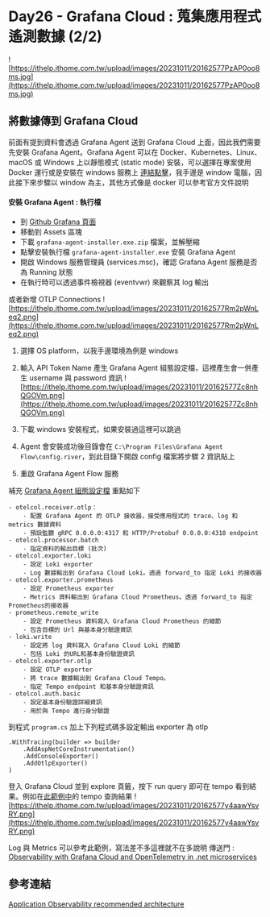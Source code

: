 # Day26 - Grafana Cloud : 蒐集應用程式遙測數據 (2/2)

![https://ithelp.ithome.com.tw/upload/images/20231011/20162577PzAP0oo8ms.jpg](https://ithelp.ithome.com.tw/upload/images/20231011/20162577PzAP0oo8ms.jpg)

## 將數據傳到 Grafana Cloud 
前面有提到資料會透過 Grafana Agent 送到 Grafana Cloud 上面，因此我們需要先安裝 Grafana Agent。Grafana Agent 可以在 Docker、Kubernetes、Linux、macOS 或 Windows 上以靜態模式 (static mode) 安裝，可以選擇在專案使用 Docker 運行或是安裝在 windows 服務上 [連結點擊](https://grafana.com/docs/agent/latest/static/set-up/install/install-agent-on-windows/)，我手邊是 window 電腦，因此接下來步驟以 window 為主，其他方式像是 docker 可以參考官方文件說明

#### 安裝 Grafana Agent : 執行檔
* 到 [Github Grafana 頁面](https://github.com/grafana/agent/releases)
* 移動到 Assets 區塊
* 下載 `grafana-agent-installer.exe.zip` 檔案，並解壓縮
* 點擊安裝執行檔 `grafana-agent-installer.exe` 安裝 Grafana Agent
* 開啟 Windows 服務管理員 (services.msc)，確認 Grafana Agent 服務是否為 Running 狀態
* 在執行時可以透過事件檢視器 (eventvwr) 來觀察其 log 輸出

或者新增 OTLP Connections 
![https://ithelp.ithome.com.tw/upload/images/20231011/20162577Rm2pWnLeq2.png](https://ithelp.ithome.com.tw/upload/images/20231011/20162577Rm2pWnLeq2.png)

1. 選擇 OS platform，以我手邊環境為例是 windows
1. 輸入 API Token Name 產生 Grafana Agent 組態設定檔，這裡產生會一併產生 username 與 password 資訊
![https://ithelp.ithome.com.tw/upload/images/20231011/20162577Zc8nhQGOVm.png](https://ithelp.ithome.com.tw/upload/images/20231011/20162577Zc8nhQGOVm.png)

1. 下載 windows 安裝程式，如果安裝過這裡可以跳過
1. Agent 會安裝成功後目錄會在 `C:\Program Files\Grafana Agent Flow\config.river`，到此目錄下開啟 config 檔案將步驟 2 資訊貼上
2. 重啟 Grafana Agent Flow 服務

補充 [Grafana Agent 組態設定檔](https://grafana.com/docs/agent/latest/flow/reference/components/otelcol.receiver.otlp/) 重點如下
```
- otelcol.receiver.otlp：
    - 配置 Grafana Agent 的 OTLP 接收器，接受應用程式的 trace、log 和 metrics 數據資料
    - 預設監聽 gRPC 0.0.0.0:4317 和 HTTP/Protobuf 0.0.0.0:4318 endpoint
- otelcol.processor.batch
    - 指定資料的輸出目標 (批次)
- otelcol.exporter.loki
    - 設定 Loki exporter 
    - Log 數據輸出到 Grafana Cloud Loki。透過 forward_to 指定 Loki 的接收器
- otelcol.exporter.prometheus
    - 設定 Prometheus exporter
    - Metrics 資料輸出到 Grafana Cloud Prometheus。透過 forward_to 指定 Prometheus的接收器
- prometheus.remote_write
    - 設定 Prometheus 資料寫入 Grafana Cloud Prometheus 的細節
    - 包含目標的 Url 與基本身分驗證資訊
- loki.write
    - 設定將 log 資料寫入 Grafana Cloud Loki 的細節
    - 包括 Loki 的URL和基本身份驗證資訊
- otelcol.exporter.otlp
    - 設定 OTLP exporter
    - 將 trace 數據輸出到 Grafana Cloud Tempo。
    - 指定 Tempo endpoint 和基本身分驗證資訊
- otelcol.auth.basic 
    - 設定基本身份驗證詳細資訊
    - 用於與 Tempo 進行身分驗證
```

到程式 `program.cs` 加上下列程式碼多設定輸出 exporter 為 otlp 
```
.WithTracing(builder => builder
    .AddAspNetCoreInstrumentation()
    .AddConsoleExporter()
    .AddOtlpExporter()
)
```

登入 Grafana Cloud 並到 explore 頁籤，按下 run query 即可在 tempo 看到結果。例如在[此範例中](https://grafana.com/blog/2021/02/11/instrumenting-a-.net-web-api-using-opentelemetry-tempo-and-grafana-cloud/)的 tempo 查詢結果
![https://ithelp.ithome.com.tw/upload/images/20231011/20162577y4aawYsvRY.png](https://ithelp.ithome.com.tw/upload/images/20231011/20162577y4aawYsvRY.png)

Log 與 Metrics 可以參考此範例，寫法差不多這裡就不在多說明
傳送門 : [Observability with Grafana Cloud and OpenTelemetry in .net microservices](https://dev.to/dbolotov/observability-with-grafana-cloud-and-opentelemetry-in-net-microservices-448c)

## 參考連結
[Application Observability recommended architecture](https://grafana.com/docs/grafana-cloud/monitor-applications/application-observability/architecture/)

